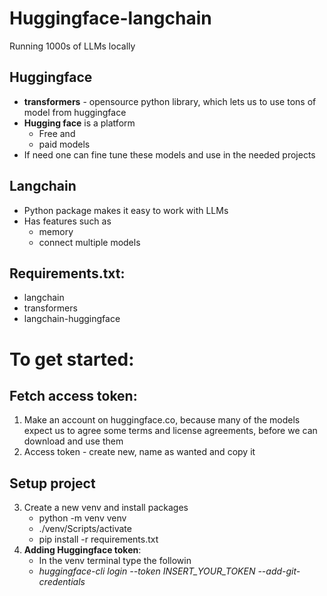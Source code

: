# Huggingface-langchain
Running 1000s of LLMs locally

## Huggingface
- **transformers** - opensource python library, which lets us to use tons of model from huggingface
- **Hugging face** is a platform
    - Free and 
    - paid models
- If need one can fine tune these models and use in the needed projects


## Langchain
- Python package makes it easy to work with LLMs
- Has features such as 
    - memory
    - connect multiple models

## Requirements.txt:
- langchain
- transformers
- langchain-huggingface

# To get started:
## Fetch access token:
1. Make an account on huggingface.co, because many of the models expect us to agree some terms and license agreements, before we can download and use them
2. Access token - create new, name as wanted and copy it

## Setup project
3. Create a new venv and install packages
    - python -m venv venv
    - ./venv/Scripts/activate
    - pip install -r requirements.txt
4. **Adding Huggingface token**:
    - In the venv terminal type the followin
    - *huggingface-cli login --token INSERT_YOUR_TOKEN --add-git-credentials*
    


